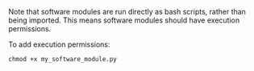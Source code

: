 Note that software modules are run directly as bash scripts, rather than
being imported. This means software modules should have execution permissions.

To add execution permissions:

    chmod +x my_software_module.py
